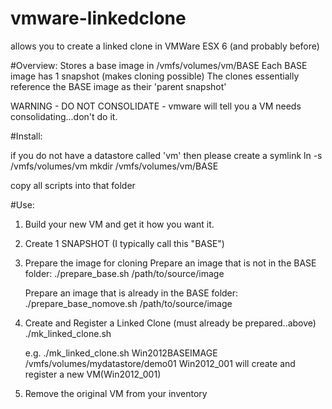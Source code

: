# vmware-linkedclone
allows you to create a linked clone in VMWare ESX 6 (and probably before)

#Overview:
Stores a base image in /vmfs/volumes/vm/BASE
Each BASE image has 1 snapshot (makes cloning possible)
The clones essentially reference the BASE image as their 'parent snapshot'

WARNING - DO NOT CONSOLIDATE - vmware will tell you a VM needs consolidating...don't do it.

#Install:

if you do not have a datastore called 'vm' then please create a symlink
ln -s <real location> /vmfs/volumes/vm
mkdir /vmfs/volumes/vm/BASE

copy all scripts into that folder

#Use:
1. Build your new VM and get it how you want it.
2. Create 1 SNAPSHOT (I typically call this "BASE")
3. Prepare the image for cloning
     Prepare an image that is not in the BASE folder:
       ./prepare_base.sh /path/to/source/image
    
     Prepare an image that is already in the BASE folder:
       ./prepare_base_nomove.sh /path/to/source/image
4. Create and Register a Linked Clone (must already be prepared..above)
     ./mk_linked_clone.sh <src vm name> <target directory> <new vm name>

     e.g. ./mk_linked_clone.sh Win2012BASEIMAGE /vmfs/volumes/mydatastore/demo01 Win2012_001
           will create and register a new VM(Win2012_001)
5. Remove the original VM from your inventory

